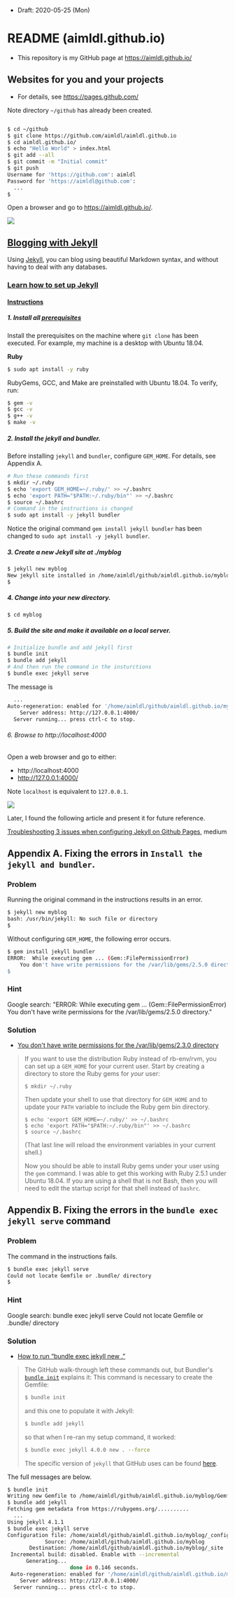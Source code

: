 * Draft: 2020-05-25 (Mon)
# README (aimldl.github.io)
* This repository is my GitHub page at https://aimldl.github.io/

## Websites for you and your projects

* For details, see https://pages.github.com/

Note directory `~/github` has already been created.

```bash

$ cd ~/github
$ git clone https://github.com/aimldl/aimldl.github.io
$ cd aimldl.github.io/
$ echo "Hello World" > index.html
$ git add --all
$ git commit -m "Initial commit"
$ git push
Username for 'https://github.com': aimldl
Password for 'https://aimldl@github.com': 
  ...
$
```

Open a browser and go to https://aimldl.github.io/.

<img src='images/github_io-hello_world.png'>

## [Blogging with Jekyll](https://help.github.com/articles/using-jekyll-with-pages)

Using [Jekyll](https://jekyllrb.com/), you can blog using beautiful Markdown syntax, and without having to deal with any databases.

### [Learn how to set up Jekyll](https://jekyllrb.com/docs/)

#### [Instructions](https://jekyllrb.com/docs/#instructions)

##### 1. Install all [prerequisites](https://jekyllrb.com/docs/installation/) 

Install the prerequisites on the machine where `git clone` has been executed. For example, my machine is a desktop with Ubuntu 18.04.

**Ruby**

```bash
$ sudo apt install -y ruby
```

RubyGems, GCC, and Make are preinstalled with Ubuntu 18.04. To verify, run:

```bash
$ gem -v
$ gcc -v
$ g++ -v
$ make -v
```

##### 2. Install the jekyll and bundler.

Before installing `jekyll` and `bundler`, configure `GEM_HOME`. For details, see Appendix A.

```bash
# Run these commands first
$ mkdir ~/.ruby
$ echo 'export GEM_HOME=~/.ruby/' >> ~/.bashrc
$ echo 'export PATH="$PATH:~/.ruby/bin"' >> ~/.bashrc
$ source ~/.bashrc
# Command in the instructions is changed
$ sudo apt install -y jekyll bundler
```

Notice the original command `gem install jekyll bundler` has been changed to `sudo apt install -y jekyll bundler`.  

##### 3. Create a new Jekyll site at ./myblog

```bash
$ jekyll new myblog
New jekyll site installed in /home/aimldl/github/aimldl.github.io/myblog.
$
```

##### 4. Change into your new directory.

```bash
$ cd myblog
```

##### 5. Build the site and make it available on a local server.

```bash
# Initialize bundle and add jekyll first
$ bundle init
$ bundle add jekyll
# And then run the command in the insturctions
$ bundle exec jekyll serve
```

The message is

```bash
  ...
Auto-regeneration: enabled for '/home/aimldl/github/aimldl.github.io/myblog'
    Server address: http://127.0.0.1:4000/
  Server running... press ctrl-c to stop.
```

###### 6. Browse to http://localhost:4000

Open a web browser and go to either:

* http://localhost:4000
* http://127.0.0.1:4000/

Note `localhost` is equivalent to `127.0.0.1`.

<img src='images/github_io-jekyll-your_asesome_title.png'>

Later, I found the following article and present it for future reference.

[Troubleshooting 3 issues when configuring Jekyll on Github Pages](https://medium.com/@khwongk12/troubleshooting-3-issues-when-configuring-jekyll-on-github-pages-5d882585c6f5), medium



## Appendix A. Fixing the errors in `Install the jekyll and bundler`.

### Problem

Running the original command in the instructions results in an error. 

```bash
$ jekyll new myblog
bash: /usr/bin/jekyll: No such file or directory
$
```

Without configuring `GEM_HOME`, the following error occurs. 

```bash
$ gem install jekyll bundler
ERROR:  While executing gem ... (Gem::FilePermissionError)
    You don't have write permissions for the /var/lib/gems/2.5.0 directory.
$
```

### Hint

Google search: "ERROR: While executing gem ... (Gem::FilePermissionError) You don't have write permissions for the /var/lib/gems/2.5.0 directory."

### Solution

*  [You don't have write permissions for the /var/lib/gems/2.3.0 directory](https://stackoverflow.com/questions/37720892/you-dont-have-write-permissions-for-the-var-lib-gems-2-3-0-directory)

> If you want to use the distribution Ruby instead of rb-env/rvm, you can set up a `GEM_HOME` for your current user. Start by creating a directory to store the Ruby gems for *your* user:
>
> ```
> $ mkdir ~/.ruby
> ```
>
> Then update your shell to use that directory for `GEM_HOME` and to update your `PATH` variable to include the Ruby gem bin directory.
>
> ```
> $ echo 'export GEM_HOME=~/.ruby/' >> ~/.bashrc
> $ echo 'export PATH="$PATH:~/.ruby/bin"' >> ~/.bashrc
> $ source ~/.bashrc
> ```
>
> (That last line will reload the environment variables in your current shell.)
>
> Now you should be able to install Ruby gems under your user using the `gem` command. I was able to get this working with Ruby 2.5.1 under Ubuntu 18.04. If you are using a shell that is not Bash, then you will need to edit the startup script for that shell instead of `bashrc`.



## Appendix B. Fixing the errors in the `bundle exec jekyll serve` command

### Problem

The command in the instructions fails.

```bash
$ bundle exec jekyll serve
Could not locate Gemfile or .bundle/ directory
$
```

### Hint

Google search: bundle exec jekyll serve Could not locate Gemfile or .bundle/ directory

### Solution

* [How to run “bundle exec jekyll new .”](https://stackoverflow.com/questions/59913903/how-to-run-bundle-exec-jekyll-new)

> The GitHub walk-through left these commands out, but Bundler's [`bundle init`](https://bundler.io/v2.0/man/bundle-init.1.html) explains it: This command is necessary to create the Gemfile:
>
> ```sh
> $ bundle init
> ```
>
> and this one to populate it with Jekyll:
>
> ```sh
> $ bundle add jekyll
> ```
>
> so that when I re-ran my setup command, it worked:
>
> ```sh
> $ bundle exec jekyll 4.0.0 new . --force
> ```
>
> The specific version of `jekyll` that GitHub uses can be found [here](https://pages.github.com/versions/).

The full messages are below.

```bash
$ bundle init
Writing new Gemfile to /home/aimldl/github/aimldl.github.io/myblog/Gemfile
$ bundle add jekyll
Fetching gem metadata from https://rubygems.org/..........
  ...
Using jekyll 4.1.1
$ bundle exec jekyll serve
Configuration file: /home/aimldl/github/aimldl.github.io/myblog/_config.yml
            Source: /home/aimldl/github/aimldl.github.io/myblog
       Destination: /home/aimldl/github/aimldl.github.io/myblog/_site
 Incremental build: disabled. Enable with --incremental
      Generating... 
                    done in 0.146 seconds.
 Auto-regeneration: enabled for '/home/aimldl/github/aimldl.github.io/myblog'
    Server address: http://127.0.0.1:4000/
  Server running... press ctrl-c to stop.
```

